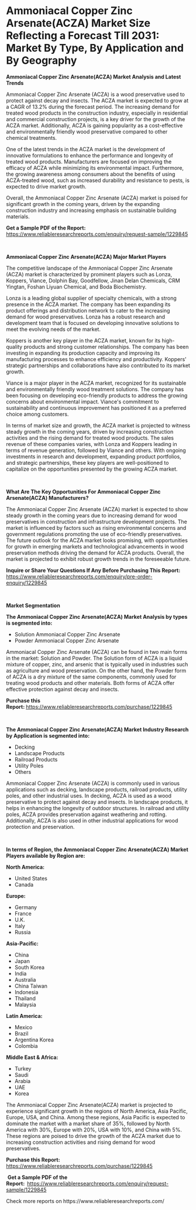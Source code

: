 <p><h1>Ammoniacal Copper Zinc Arsenate(ACZA) Market Size Reflecting a Forecast Till 2031: Market By Type, By Application and By Geography</h1></p><p><strong>Ammoniacal Copper Zinc Arsenate(ACZA) Market Analysis and Latest Trends</strong></p>
<p><p>Ammoniacal Copper Zinc Arsenate (ACZA) is a wood preservative used to protect against decay and insects. The ACZA market is expected to grow at a CAGR of 13.2% during the forecast period. The increasing demand for treated wood products in the construction industry, especially in residential and commercial construction projects, is a key driver for the growth of the ACZA market. Additionally, ACZA is gaining popularity as a cost-effective and environmentally friendly wood preservative compared to other chemical treatments.</p><p>One of the latest trends in the ACZA market is the development of innovative formulations to enhance the performance and longevity of treated wood products. Manufacturers are focused on improving the efficacy of ACZA while minimizing its environmental impact. Furthermore, the growing awareness among consumers about the benefits of using ACZA-treated wood, such as increased durability and resistance to pests, is expected to drive market growth.</p><p>Overall, the Ammoniacal Copper Zinc Arsenate (ACZA) market is poised for significant growth in the coming years, driven by the expanding construction industry and increasing emphasis on sustainable building materials.</p></p>
<p><strong>Get a Sample PDF of the Report:&nbsp;</strong> <a href="https://www.reliableresearchreports.com/enquiry/request-sample/1229845">https://www.reliableresearchreports.com/enquiry/request-sample/1229845</a></p>
<p>&nbsp;</p>
<p><strong>Ammoniacal Copper Zinc Arsenate(ACZA) Major Market Players</strong></p>
<p><p>The competitive landscape of the Ammoniacal Copper Zinc Arsenate (ACZA) market is characterized by prominent players such as Lonza, Koppers, Viance, Dolphin Bay, Goodfellow, Jinan Delan Chemicals, CRM Yingtan, Foshan Liyuan Chemical, and Boda Biochemistry.</p><p>Lonza is a leading global supplier of specialty chemicals, with a strong presence in the ACZA market. The company has been expanding its product offerings and distribution network to cater to the increasing demand for wood preservatives. Lonza has a robust research and development team that is focused on developing innovative solutions to meet the evolving needs of the market.</p><p>Koppers is another key player in the ACZA market, known for its high-quality products and strong customer relationships. The company has been investing in expanding its production capacity and improving its manufacturing processes to enhance efficiency and productivity. Koppers' strategic partnerships and collaborations have also contributed to its market growth.</p><p>Viance is a major player in the ACZA market, recognized for its sustainable and environmentally friendly wood treatment solutions. The company has been focusing on developing eco-friendly products to address the growing concerns about environmental impact. Viance's commitment to sustainability and continuous improvement has positioned it as a preferred choice among customers.</p><p>In terms of market size and growth, the ACZA market is projected to witness steady growth in the coming years, driven by increasing construction activities and the rising demand for treated wood products. The sales revenue of these companies varies, with Lonza and Koppers leading in terms of revenue generation, followed by Viance and others. With ongoing investments in research and development, expanding product portfolios, and strategic partnerships, these key players are well-positioned to capitalize on the opportunities presented by the growing ACZA market.</p></p>
<p>&nbsp;</p>
<p><strong>What Are The Key Opportunities For Ammoniacal Copper Zinc Arsenate(ACZA) Manufacturers?</strong></p>
<p><p>The Ammoniacal Copper Zinc Arsenate (ACZA) market is expected to show steady growth in the coming years due to increasing demand for wood preservatives in construction and infrastructure development projects. The market is influenced by factors such as rising environmental concerns and government regulations promoting the use of eco-friendly preservatives. The future outlook for the ACZA market looks promising, with opportunities for growth in emerging markets and technological advancements in wood preservation methods driving the demand for ACZA products. Overall, the market is projected to exhibit robust growth trends in the foreseeable future.</p></p>
<p><strong>Inquire or Share Your Questions If Any Before Purchasing This Report:</strong> <a href="https://www.reliableresearchreports.com/enquiry/pre-order-enquiry/1229845">https://www.reliableresearchreports.com/enquiry/pre-order-enquiry/1229845</a></p>
<p>&nbsp;</p>
<p><strong>Market Segmentation</strong></p>
<p><strong>The Ammoniacal Copper Zinc Arsenate(ACZA) Market Analysis by types is segmented into:</strong></p>
<p><ul><li>Solution Ammoniacal Copper Zinc Arsenate</li><li>Powder Ammoniacal Copper Zinc Arsenate</li></ul></p>
<p><p>Ammoniacal Copper Zinc Arsenate (ACZA) can be found in two main forms in the market: Solution and Powder. The Solution form of ACZA is a liquid mixture of copper, zinc, and arsenic that is typically used in industries such as agriculture and wood preservation. On the other hand, the Powder form of ACZA is a dry mixture of the same components, commonly used for treating wood products and other materials. Both forms of ACZA offer effective protection against decay and insects.</p></p>
<p><strong>Purchase this Report:&nbsp;</strong><a href="https://www.reliableresearchreports.com/purchase/1229845">https://www.reliableresearchreports.com/purchase/1229845</a></p>
<p>&nbsp;</p>
<p><strong>The Ammoniacal Copper Zinc Arsenate(ACZA) Market Industry Research by Application is segmented into:</strong></p>
<p><ul><li>Decking</li><li>Landscape Products</li><li>Railroad Products</li><li>Utility Poles</li><li>Others</li></ul></p>
<p><p>Ammoniacal Copper Zinc Arsenate (ACZA) is commonly used in various applications such as decking, landscape products, railroad products, utility poles, and other industrial uses. In decking, ACZA is used as a wood preservative to protect against decay and insects. In landscape products, it helps in enhancing the longevity of outdoor structures. In railroad and utility poles, ACZA provides preservation against weathering and rotting. Additionally, ACZA is also used in other industrial applications for wood protection and preservation.</p></p>
<p>&nbsp;</p>
<p><strong>In terms of Region, the Ammoniacal Copper Zinc Arsenate(ACZA) Market Players available by Region are:</strong></p>
<p>
    <p> <strong> North America: </strong>
        <ul>
            <li>United States</li>
            <li>Canada</li>
        </ul>
        </p> 
    <p> <strong> Europe: </strong>
        <ul>
            <li>Germany</li>
            <li>France</li>
            <li>U.K.</li>
            <li>Italy</li>
            <li>Russia</li>
        </ul>
        </p> 
    <p> <strong> Asia-Pacific: </strong>
        <ul>
            <li>China</li>
            <li>Japan</li>
            <li>South Korea</li>
            <li>India</li>
            <li>Australia</li>
            <li>China Taiwan</li>
            <li>Indonesia</li>
            <li>Thailand</li>
            <li>Malaysia</li>
        </ul>
        </p> 
    <p> <strong> Latin America: </strong>
        <ul>
            <li>Mexico</li>
            <li>Brazil</li>
            <li>Argentina Korea</li>
            <li>Colombia</li>
        </ul>
        </p> 
    <p> <strong> Middle East & Africa: </strong>
        <ul>
            <li>Turkey</li>
            <li>Saudi</li>
            <li>Arabia</li>
            <li>UAE</li>
            <li>Korea</li>
        </ul>
    </p>
    </p>
<p><p>The Ammoniacal Copper Zinc Arsenate(ACZA) market is projected to experience significant growth in the regions of North America, Asia Pacific, Europe, USA, and China. Among these regions, Asia Pacific is expected to dominate the market with a market share of 35%, followed by North America with 30%, Europe with 20%, USA with 10%, and China with 5%. These regions are poised to drive the growth of the ACZA market due to increasing construction activities and rising demand for wood preservatives.</p></p>
<p><strong>Purchase this Report: </strong><a href="https://www.reliableresearchreports.com/purchase/1229845">https://www.reliableresearchreports.com/purchase/1229845</a></p>
<p>&nbsp;<strong>Get a Sample PDF of the Report:&nbsp;&nbsp;</strong><a href="https://www.reliableresearchreports.com/enquiry/request-sample/1229845">https://www.reliableresearchreports.com/enquiry/request-sample/1229845</a></p>
<p><strong></strong></p>
<p>Check more reports on https://www.reliableresearchreports.com/</p>